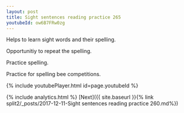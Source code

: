 ```yaml
---
layout: post
title: Sight sentences reading practice 265
youtubeId: ow6B7FRw0zg
---
```

 
 
Helps to learn sight words and their spelling.

Opportunitiy to repeat the spelling. 

Practice spelling. 
 
Practice for spelling bee competitions. 
 
{% include youtubePlayer.html id=page.youtubeId %}
 
 
{% include analytics.html %} 
[Next]({{ site.baseurl }}{% link  split2/_posts/2017-12-11-Sight sentences reading practice 260.md%})
 
